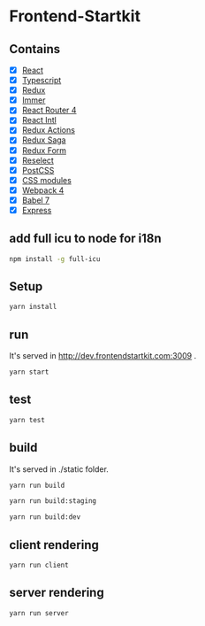# Frontend-Startkit

## Contains
- [x] [React](https://facebook.github.io/react/)
- [x] [Typescript](https://www.typescriptlang.org/)
- [x] [Redux](https://github.com/reactjs/redux)
- [x] [Immer](https://github.com/mweststrate/immer)
- [x] [React Router 4](https://reacttraining.com/react-router/)
- [x] [React Intl](https://github.com/yahoo/react-intl)
- [x] [Redux Actions](https://github.com/acdlite/redux-actions)
- [x] [Redux Saga](https://github.com/yelouafi/redux-saga)
- [x] [Redux Form](http://redux-form.com)
- [x] [Reselect](https://github.com/reactjs/reselect)
- [x] [PostCSS](https://github.com/postcss/postcss)
- [x] [CSS modules](https://github.com/outpunk/postcss-modules)
- [x] [Webpack 4](https://webpack.js.org)
- [x] [Babel 7](https://babeljs.io/)
- [x] [Express](https://github.com/expressjs/express)

## add full icu to node for i18n
```sh
npm install -g full-icu
```

## Setup
```sh
yarn install
```

## run
It's served in http://dev.frontendstartkit.com:3009 .
```sh
yarn start
```

## test
```sh
yarn test
```

## build
It's served in ./static folder.
```sh
yarn run build
```
```sh
yarn run build:staging
```
```sh
yarn run build:dev
```

## client rendering
```sh
yarn run client
```

## server rendering
```sh
yarn run server
```
